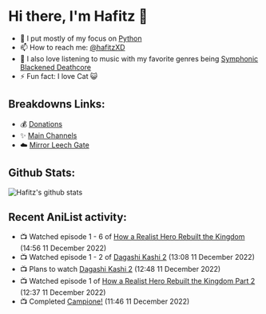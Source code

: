# Hi there, I'm Hafitz 👋
- 🐍 I put mostly of my focus on [Python](https://python.org)
- 📫 How to reach me: [@hafitzXD](https://t.me/hafitzXD)
- 🎵 I also love listening to music with my favorite genres being [Symphonic Blackened Deathcore](https://youtu.be/qyYmS_iBcy4)
- ⚡ Fun fact: I love Cat 😺

## Breakdowns Links:
- 💰 [Donations](https://t.me/TheBreakdowns/2)
- ✨ [Main Channels](https://t.me/TheBreakdowns)
- ☁️ [Mirror Leech Gate](https://t.me/BreakdownsGate)

## Github Stats:
![Hafitz's github stats](https://github-readme-stats.vercel.app/api?username=breakdowns&show_icons=true&count_private=true&bg_color=00000000&text_color=777)

## Recent AniList activity:
<!-- ANILIST_ACTIVITY:start -->

-   📺 Watched episode 1 - 6 of [How a Realist Hero Rebuilt the Kingdom](https://anilist.co/anime/117612) (14:56 11 December 2022)
-   📺 Watched episode 1 - 2 of [Dagashi Kashi 2](https://anilist.co/anime/99734) (13:08 11 December 2022)
-   📺 Plans to watch [Dagashi Kashi 2](https://anilist.co/anime/99734) (12:48 11 December 2022)
-   📺 Watched episode 1 of [How a Realist Hero Rebuilt the Kingdom Part 2](https://anilist.co/anime/139648) (12:37 11 December 2022)
-   📺 Completed [Campione!](https://anilist.co/anime/12293) (11:46 11 December 2022)

<!-- ANILIST_ACTIVITY:end -->
